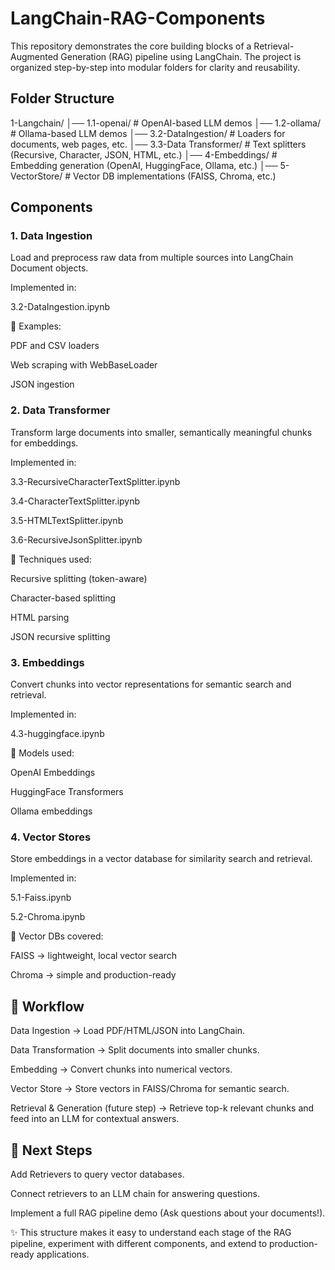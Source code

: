 # LangChain-RAG-Components

This repository demonstrates the core building blocks of a Retrieval-Augmented Generation (RAG) pipeline using LangChain. The project is organized step-by-step into modular folders for clarity and reusability.


## Folder Structure

1-Langchain/
│── 1.1-openai/                 # OpenAI-based LLM demos
│── 1.2-ollama/                 # Ollama-based LLM demos
│── 3.2-DataIngestion/          # Loaders for documents, web pages, etc.
│── 3.3-Data Transformer/       # Text splitters (Recursive, Character, JSON, HTML, etc.)
│── 4-Embeddings/               # Embedding generation (OpenAI, HuggingFace, Ollama, etc.)
│── 5-VectorStore/              # Vector DB implementations (FAISS, Chroma, etc.)



## Components

### 1. Data Ingestion

Load and preprocess raw data from multiple sources into LangChain Document objects.

Implemented in:

3.2-DataIngestion.ipynb

🔹 Examples:

PDF and CSV loaders

Web scraping with WebBaseLoader

JSON ingestion

### 2. Data Transformer

Transform large documents into smaller, semantically meaningful chunks for embeddings.

Implemented in:

3.3-RecursiveCharacterTextSplitter.ipynb

3.4-CharacterTextSplitter.ipynb

3.5-HTMLTextSplitter.ipynb

3.6-RecursiveJsonSplitter.ipynb

🔹 Techniques used:

Recursive splitting (token-aware)

Character-based splitting

HTML parsing

JSON recursive splitting

### 3. Embeddings

Convert chunks into vector representations for semantic search and retrieval.

Implemented in:

4.3-huggingface.ipynb

🔹 Models used:

OpenAI Embeddings

HuggingFace Transformers

Ollama embeddings

### 4. Vector Stores

Store embeddings in a vector database for similarity search and retrieval.

Implemented in:

5.1-Faiss.ipynb

5.2-Chroma.ipynb

🔹 Vector DBs covered:

FAISS → lightweight, local vector search

Chroma → simple and production-ready

## 🔄 Workflow

Data Ingestion → Load PDF/HTML/JSON into LangChain.

Data Transformation → Split documents into smaller chunks.

Embedding → Convert chunks into numerical vectors.

Vector Store → Store vectors in FAISS/Chroma for semantic search.

Retrieval & Generation (future step) → Retrieve top-k relevant chunks and feed into an LLM for contextual answers.

## 🚀 Next Steps

Add Retrievers to query vector databases.

Connect retrievers to an LLM chain for answering questions.

Implement a full RAG pipeline demo (Ask questions about your documents!).

✨ This structure makes it easy to understand each stage of the RAG pipeline, experiment with different components, and extend to production-ready applications.
